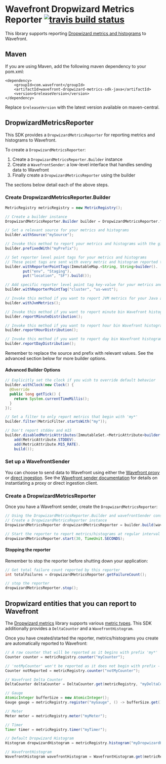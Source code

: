 # Wavefront Dropwizard Metrics Reporter [![travis build status](https://travis-ci.com/wavefrontHQ/wavefront-dropwizard-metrics-sdk-java.svg?branch=master)](https://travis-ci.com/wavefrontHQ/wavefront-dropwizard-metrics-sdk-java)

This library supports reporting [Dropwizard metrics and histograms](https://metrics.dropwizard.io) to Wavefront.

## Maven
If you are using Maven, add the following maven dependency to your pom.xml:
```
<dependency>
    <groupId>com.wavefront</groupId>
    <artifactId>wavefront-dropwizard-metrics-sdk-java</artifactId>
    <version>$releaseVersion</version>
</dependency>
```
Replace `$releaseVersion` with the latest version available on maven-central.

## DropwizardMetricsReporter

This SDK provides a `DropwizardMetricsReporter` for reporting metrics and histograms to Wavefront.

To create a `DropwizardMetricsReporter`:
1. Create a `DropwizardMetricsReporter.Builder` instance
2. Create a `WavefrontSender`: a low-level interface that handles sending data to Wavefront
3. Finally create a `DropwizardMetricsReporter` using the builder

The sections below detail each of the above steps.

### Create DropwizardMetricsReporter.Builder
```java
MetricRegistry metricRegistry = new MetricRegistry();

// Create a builder instance
DropwizardMetricsReporter.Builder builder = DropwizardMetricsReporter.forRegistry(metricRegistry);

// Set a relevant source for your metrics and histograms
builder.withSource("mySource");

// Invoke this method to report your metrics and histograms with the given prefix
builder.prefixedWith("myPrefix");

// Set reporter level point tags for your metrics and histograms
// These point tags are sent with every metric and histogram reported to Wavefront
builder.withReporterPointTags(ImmutableMap.<String, String>builder().
        put("env", "Staging").
        put("location", "SF").build());

// Add specific reporter level point tag key-value for your metrics and histograms
builder.withReporterPointTag("cluster", "us-west");

// Invoke this method if you want to report JVM metrics for your Java app
builder.withJvmMetrics();

// Invoke this method if you want to report minute bin Wavefront histograms
builder.reportMinuteDistribution();

// Invoke this method if you want to report hour bin Wavefront histograms
builder.reportHourDistribution();

// Invoke this method if you want to report day bin Wavefront histograms
builder.reportDayDistribution();
```
Remember to replace the source and prefix with relevant values. See the advanced section below for more builder options.

#### Advanced Builder Options
```java
// Explicitly set the clock if you wish to override default behavior
builder.withClock(new Clock() {
  @Override
  public long getTick() {
    return System.currentTimeMillis();
  }
});

// Set a filter to only report metrics that begin with 'my*'
builder.filter(MetricFilter.startsWith("my"));

// Don't report stddev and m15
builder.disabledMetricAttributes(ImmutableSet.<MetricAttribute>builder().
    add(MetricAttribute.STDDEV).
    add(MetricAttribute.M15_RATE).
    build());
```

### Set up a WavefrontSender
You can choose to send data to Wavefront using either the [Wavefront proxy](https://docs.wavefront.com/proxies.html) or [direct ingestion](https://docs.wavefront.com/direct_ingestion.html). See the [Wavefront sender documentation](https://github.com/wavefrontHQ/wavefront-sdk-java#set-up-a-wavefrontsender) for details on instantiating a proxy or direct ingestion client.

### Create a DropwizardMetricsReporter
Once you have a Wavefront sender, create the `DropwizardMetricsReporter`:

```java
// Using the DropwizardMetricsReporter.Builder and wavefrontSender constructed above
// Create a DropwizardMetricsReporter instance
DropwizardMetricsReporter dropwizardMetricsReporter = builder.build(wavefrontSender);

// Start the reporter to report metrics/histograms at regular interval (ex: 30s)
dropwizardMetricsReporter.start(30, TimeUnit.SECONDS);
```

#### Stopping the reporter
Remember to stop the reporter before shutting down your application:
```java
// Get total failure count reported by this reporter
int totalFailures = dropwizardMetricsReporter.getFailureCount();

// stop the reporter
dropwizardMetricsReporter.stop();
```

## Dropwizard entities that you can report to Wavefront
The [Dropwizard metrics](https://metrics.dropwizard.io) library supports various [metric types](https://metrics.dropwizard.io/4.0.0/manual/core.html). This SDK additionally provides a
`DeltaCounter` and a `WavefrontHistogram`.

Once you have created/started the reporter, metrics/histograms you create are automatically reported to Wavefront:

```java
// A raw counter that will be reported as it begins with prefix 'my*'
Counter counter = metricRegistry.counter("myCounter");

// 'notMyCounter' won't be reported as it does not begin with prefix - 'my*'
Counter notReported = metricRegistry.counter("notMyCounter");

// Wavefront Delta Counter
DeltaCounter deltaCounter = DeltaCounter.get(metricRegistry, "myDeltaCounter");

// Gauge
AtomicInteger bufferSize = new AtomicInteger();
Gauge gauge = metricRegistry.register("myGauge", () -> bufferSize.get());

// Meter
Meter meter = metricRegistry.meter("myMeter");

// Timer
Timer timer = metricRegistry.timer("myTimer");

// Default Dropwizard Histogram
Histogram dropwizardHistogram = metricRegistry.histogram("myDropwizardHistogram");

// WavefrontHistogram
WavefrontHistogram wavefrontHistogram = WavefrontHistogram.get(metricRegistry, "myWavefrontHistogram");
```

